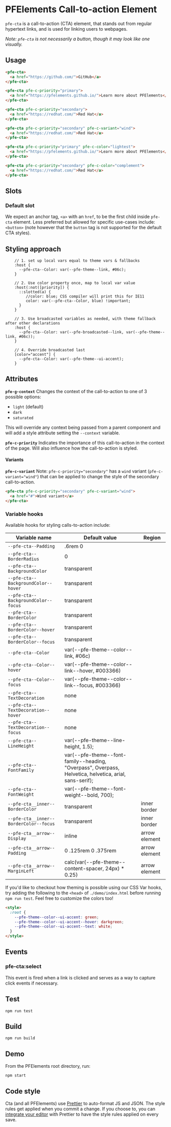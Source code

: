 # PFElements Call-to-action Element

`pfe-cta` is a call-to-action (CTA) element, that stands out from regular hypertext links, and is used for linking users to webpages.

_Note: `pfe-cta` is not necessarily a button, though it may look like one visually._

## Usage

```html
<pfe-cta>
  <a href="https://github.com/">GitHub</a>
</pfe-cta>

<pfe-cta pfe-c-priority="primary">
  <a href="https://pfelements.github.io/">Learn more about PFElements</a>
</pfe-cta>

<pfe-cta pfe-c-priority="secondary">
  <a href="https://redhat.com/">Red Hat</a>
</pfe-cta>

<pfe-cta pfe-c-priority="secondary" pfe-c-variant="wind">
  <a href="https://redhat.com/">Red Hat</a>
</pfe-cta>

<pfe-cta pfe-c-priority="primary" pfe-c-color="lightest">
  <a href="https://pfelements.github.io/">Learn more about PFElements</a>
</pfe-cta>

<pfe-cta pfe-c-priority="secondary" pfe-c-color="complement">
  <a href="https://redhat.com/">Red Hat</a>
</pfe-cta>
```

## Slots

### Default slot

We expect an anchor tag, `<a>` with an `href`, to be the first child inside `pfe-cta` element. Less preferred but allowed for specific use-cases include: `<button>` (note however that the `button` tag is not supported for the default CTA styles).

## Styling approach

```
    // 1. set up local vars equal to theme vars & fallbacks
    :host {
      --pfe-cta--Color: var(--pfe-theme--link, #06c);
    }

    // 2. Use color property once, map to local var value
    :host(:not([priority]) {
      ::slotted(a) {
         //color: blue; CSS compiler will print this for IE11
         color: var(--pfe-cta--Color, blue) !important;
      }
    }

    // 3. Use broadcasted variables as needed, with theme fallback after other declarations
    :host {
      --pfe-cta--Color: var(--pfe-broadcasted--link, var(--pfe-theme--link, #06c));
    }

    // 4. Override broadcasted last
    [color="accent"] {
      --pfe-cta--Color: var(--pfe-theme--ui-accent);
    }
```

## Attributes

**`pfe-g-context`**
Changes the context of the call-to-action to one of 3 possible options:

- `light` (default)
- `dark`
- `saturated`

This will override any context being passed from a parent component and will add a style attribute setting the `--context` variable.

**`pfe-c-priority`**
Indicates the importance of this call-to-action in the context of the page. Will also influence how the call-to-action is styled.

#### Variants

**`pfe-c-variant`**
Note: `pfe-c-priority="secondary"` has a `wind` variant (`pfe-c-variant="wind"`) that can be applied to change the style of the secondary call-to-action.

```html
<pfe-cta pfe-c-priority="secondary" pfe-c-variant="wind">
  <a href="#">Wind variant</a>
</pfe-cta>
```

### Variable hooks

Available hooks for styling calls-to-action include:

| Variable name                          | Default value                                                                                          | Region        |
| -------------------------------------- | ------------------------------------------------------------------------------------------------------ | ------------- |
| `--pfe-cta--Padding`                   | .6rem 0                                                                                                |
| `--pfe-cta--BorderRadius`              | 0                                                                                                      |
| `--pfe-cta--BackgroundColor`           | transparent                                                                                            |
| `--pfe-cta--BackgroundColor--hover`    | transparent                                                                                            |
| `--pfe-cta--BackgroundColor--focus`    | transparent                                                                                            |
| `--pfe-cta--BorderColor`               | transparent                                                                                            |
| `--pfe-cta--BorderColor--hover`        | transparent                                                                                            |
| `--pfe-cta--BorderColor--focus`        | transparent                                                                                            |
| `--pfe-cta--Color`                     | var(--pfe-theme--color--link, #06c)                                                                    |
| `--pfe-cta--Color--hover`              | var(--pfe-theme--color--link--hover, #003366)                                                          |
| `--pfe-cta--Color--focus`              | var(--pfe-theme--color--link--focus, #003366)                                                          |
| `--pfe-cta--TextDecoration`            | none                                                                                                   |
| `--pfe-cta--TextDecoration--hover`     | none                                                                                                   |
| `--pfe-cta--TextDecoration--focus`     | none                                                                                                   |
| `--pfe-cta--LineHeight`                | var(--pfe-theme--line-height, 1.5);                                                                    |
| `--pfe-cta--FontFamily`                | var(--pfe-theme--font-family--heading, "Overpass", Overpass, Helvetica, helvetica, arial, sans-serif); |
| `--pfe-cta--FontWeight`                | var(--pfe-theme--font-weight--bold, 700);                                                              |
| `--pfe-cta__inner--BorderColor`        | transparent                                                                                            | inner border  |
| `--pfe-cta__inner--BorderColor--focus` | transparent                                                                                            | inner border  |
| `--pfe-cta__arrow--Display`            | inline                                                                                                 | arrow element |
| `--pfe-cta__arrow--Padding`            | 0 .125rem 0 .375rem                                                                                    | arrow element |
| `--pfe-cta__arrow--MarginLeft`         | calc(var(--pfe-theme--content-spacer, 24px) \* 0.25)                                                   | arrow element |

If you'd like to checkout how theming is possible using our CSS Var hooks, try adding the following to the `<head>` of `./demo/index.html` before running `npm run test`. Feel free to customize the colors too!

```html
<style>
  :root {
    --pfe-theme--color--ui-accent: green;
    --pfe-theme--color--ui-accent--hover: darkgreen;
    --pfe-theme--color--ui-accent--text: white;
  }
</style>
```

## Events

### pfe-cta:select

This event is fired when a link is clicked and serves as a way to capture click events if necessary.

## Test

    npm run test

## Build

    npm run build

## Demo

From the PFElements root directory, run:

    npm start

## Code style

Cta (and all PFElements) use [Prettier][prettier] to auto-format JS and JSON. The style rules get applied when you commit a change. If you choose to, you can [integrate your editor][prettier-ed] with Prettier to have the style rules applied on every save.

[prettier]: https://github.com/prettier/prettier/
[prettier-ed]: https://prettier.io/docs/en/editors.html
[web-component-tester]: https://github.com/Polymer/web-component-tester
